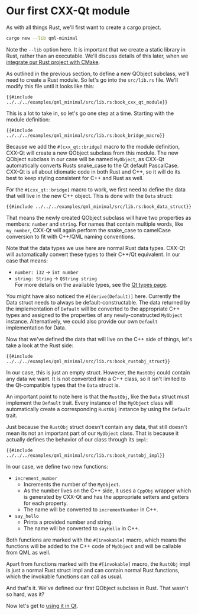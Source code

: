 <!--
SPDX-FileCopyrightText: 2022 Klarälvdalens Datakonsult AB, a KDAB Group company <info@kdab.com>
SPDX-FileContributor: Leon Matthes <leon.matthes@kdab.com>

SPDX-License-Identifier: MIT OR Apache-2.0
-->

# Our first CXX-Qt module

As with all things Rust, we'll first want to create a cargo project.
```bash
cargo new --lib qml-minimal
```
Note the `--lib` option here.
It is important that we create a static library in Rust, rather than an executable.
We'll discuss details of this later, when we [integrate our Rust project with CMake](./5-cmake-integration.md).

As outlined in the previous section, to define a new QObject subclass, we'll need to create a Rust module.
So let's go into the `src/lib.rs` file.
We'll modify this file until it looks like this:

```rust,ignore
{{#include ../../../examples/qml_minimal/src/lib.rs:book_cxx_qt_module}}
```

This is a lot to take in, so let's go one step at a time.
Starting with the module definition:
```rust,ignore
{{#include ../../../examples/qml_minimal/src/lib.rs:book_bridge_macro}}
```

Because we add the `#[cxx_qt::bridge]` macro to the module definition, CXX-Qt will create a new QObject subclass from this module.
The new QObject subclass in our case will be named `MyObject`, as CXX-Qt automatically converts Rusts snake_case to the Qt default PascalCase.
CXX-Qt is all about idiomatic code in both Rust and C++, so it will do its best to keep styling consistent for C++ and Rust as well.

For the `#[cxx_qt::bridge]` macro to work, we first need to define the data that will live in the new C++ object.
This is done with the `Data` struct:
```rust,ignore
{{#include ../../../examples/qml_minimal/src/lib.rs:book_data_struct}}
```
That means the newly created QObject subclass will have two properties as members: `number` and `string`. For names that contain multiple words, like `my_number`, CXX-Qt will again perform the snake_case to camelCase conversion to fit with C++/QML naming conventions.

Note that the data types we use here are normal Rust data types.
CXX-Qt will automatically convert these types to their C++/Qt equivalent.
In our case that means:
- `number: i32` -> `int number`
- `string: String` -> `QString string`\
For more details on the available types, see the [Qt types page](../concepts/types.md).

You might have also noticed the `#[derive(Default)]` here.
Currently the Data struct needs to always be default-constructable.
The data returned by the implementation of `Default` will be converted to the appropriate C++ types and assigned to the properties of any newly-constructed `MyObject` instance.
Alternatively, we could also provide our own `Default` implementation for Data.

Now that we've defined the data that will live on the C++ side of things, let's take a look at the Rust side:
```rust,ignore
{{#include ../../../examples/qml_minimal/src/lib.rs:book_rustobj_struct}}
```
In our case, this is just an empty struct.
However, the `RustObj` could contain any data we want.
It is not converted into a C++ class, so it isn't limited to the Qt-compatible types that the `Data` struct is.

An important point to note here is that the `RustObj`, like the `Data` struct must implement the `Default` trait.
Every instance of the `MyObject` class will automatically create a corresponding `RustObj` instance by using the `Default` trait.

Just because the `RustObj` struct doesn't contain any data, that still doesn't mean its not an important part of our `MyObject` class.
That is because it actually defines the behavior of our class through its `impl`:
```rust,ignore
{{#include ../../../examples/qml_minimal/src/lib.rs:book_rustobj_impl}}
```

In our case, we define two new functions:
- `increment_number`
    - Increments the number of the `MyObject`.
    - As the number lives on the C++ side, it uses a `CppObj` wrapper which is generated by CXX-Qt and has the appropriate setters and getters for each property.
    - The name will be converted to `incrementNumber` in C++.
- `say_hello`
    - Prints a provided number and string.
    - The name will be converted to `sayHello` in C++.

Both functions are marked with the `#[invokable]` macro, which means the functions will be added to the C++ code of `MyObject` and will be callable from QML as well.

Apart from functions marked with the `#[invokable]` macro, the `RustObj` impl is just a normal Rust struct impl and can contain normal Rust functions, which the invokable functions can call as usual.

And that's it. We've defined our first QObject subclass in Rust. That wasn't so hard, was it?

Now let's get to [using it in Qt](./3-exposing-to-qml.md).
